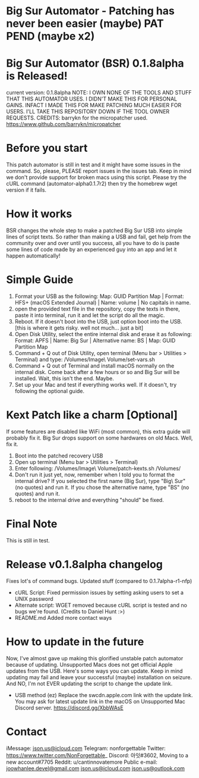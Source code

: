 # Big Sur Automator - Patching has never been easier (maybe) PAT PEND (maybe x2)

# Big Sur Automator (BSR) 0.1.8alpha is Released!
current version: 0.1.8alpha
NOTE: I OWN NONE OF THE TOOLS AND STUFF THAT THIS AUTOMATOR USES. I DIDN'T MAKE THIS FOR PERSONAL GAINS. INFACT I MADE THIS FOR MAKE PATCHING MUCH EASIER FOR USERS. I'LL TAKE THIS REPOSITORY DOWN IF THE TOOL OWNER REQUESTS.
CREDITS: barrykn for the micropatcher used. https://www.github.com/barrykn/micropatcher

# Before you start
This patch automator is still in test and it might have some issues in the command. So, please, PLEASE report issues in the issues tab. Keep in mind we don't provide support for broken macs using this script. Please try the cURL command (automator-alpha0.1.7r2) then try the homebrew wget version if it fails.

# How it works
BSR changes the whole step to make a patched Big Sur USB into simple lines of script texts. So rather than making a USB and fail, get help from the community over and over until you success, all you have to do is paste some lines of code made by an experienced guy into an app and let it happen automatically!

# Simple Guide 
1. Format your USB as the following: Map: GUID Partition Map | Format: HFS+ (macOS Extended Journal) | Name: volume | No capitals in name.
2. open the provided text file in the repository, copy the texts in there, paste it into terminal, run it and let the script do all the magic. 
3. Reboot. If it doesn't boot into the USB, just option boot into the USB.
[this is where it gets risky. well not much... just a bit]
4. Open Disk Utility, select the entire internal disk and erase it as following: Format: APFS | Name: Big Sur | Alternative name: BS | Map: GUID Partition Map
5. Command + Q out of Disk Utility, open terminal (Menu bar > Utilities > Terminal) and type: /Volumes/Image\ Volume/set-vars.sh
6. Command + Q out of Terminal and install macOS normally on the internal disk. Come back after a few hours or so and Big Sur will be installed. Wait, this isn't the end. Maybe.
7. Set up your Mac and test if everything works well. If it doesn't, try following the optional guide.

# Kext Patch like a charm [Optional]
If some features are disabled like WiFi (most common), this extra guide will probably fix it. Big Sur drops support on some hardwares on old Macs. Well, fix it.
1. Boot into the patched recovery USB
2. Open up terminal (Menu bar > Utilities > Terminal)
3. Enter following: /Volumes/Image\ Volume/patch-kexts.sh /Volumes/
4. Don't run it just yet, now, remember when I told you to format the internal drive? If you selected the first name (Big Sur), type "Big\ Sur" (no quotes) and run it. If you chose the alternative name, type "BS" (no quotes) and run it.
5. reboot to the internal drive and everything "should" be fixed.

# Final Note
This is still in test.

# Release v0.1.8alpha changelog
Fixes lot's of command bugs.
Updated stuff (compared to 0.1.7alpha-r1-nfp)
- cURL Script: Fixed permission issues by setting asking users to set a UNIX password
- Alternate script: WGET removed because cURL script is tested and no bugs we're found. (Credits to Daniel Hunt :>)
- README.md Added more contact ways 

# How to update in the future
 Now, I've almost gave up making this glorified unstable patch automator because of updating. Unsupported Macs does not get official Apple updates from the USB. Here's some ways you can update. Keep in mind updating may fail and leave your successful (maybe) installation on seizure. And NO, I'm not EVER updating the script to change the update link.
 
 - USB method (ez)
 Replace the swcdn.apple.com link with the update link. You may ask for latest update link in the macOS on Unsupported Mac Discord server. https://discord.gg/XbbWAsE
  

# Contact
iMessage: json.us@icloud.com
Telegram: nonforgettable
Twitter: https://www.twitter.com/NonForgettable_
Discord: 아잇#3602, Moving to a new account#7705
Reddit: u/cantinnovatemore
Public e-mail: joowhanlee.devel@gmail.com json.us@icloud.com json.us@outlook.com  


